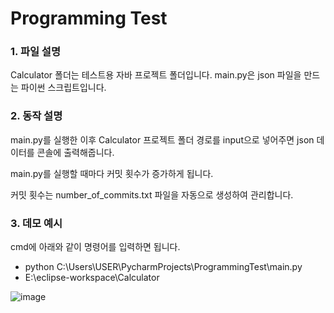 # Programming Test

### 1. 파일 설명


Calculator 폴더는 테스트용 자바 프로젝트 폴더입니다.
main.py은 json 파일을 만드는 파이썬 스크립트입니다.

### 2. 동작 설명


main.py를 실행한 이후 Calculator 프로젝트 폴더 경로를 input으로 넣어주면 json 데이터를 콘솔에 출력해줍니다.


main.py를 실행할 때마다 커밋 횟수가 증가하게 됩니다.

커밋 횟수는 number_of_commits.txt 파일을 자동으로 생성하여 관리합니다.


### 3. 데모 예시

cmd에 아래와 같이 명령어를 입력하면 됩니다.

- python C:\Users\USER\PycharmProjects\ProgrammingTest\main.py
- E:\eclipse-workspace\Calculator


![image](https://github.com/sanghwa95/Programming-Test/assets/44187001/3fdc0655-14e7-4866-a56c-988f36439d6d)


